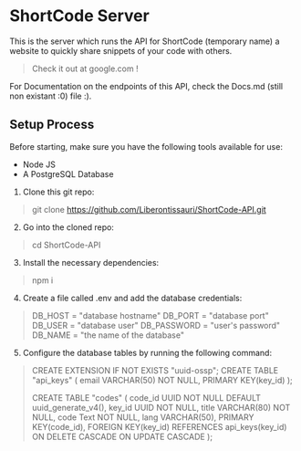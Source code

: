 # ShortCode Server
This is the server which runs the API for ShortCode (temporary name) a website to quickly share snippets of your code with others.
> Check it out at google.com !

For Documentation on the endpoints of this API, check the Docs.md (still non existant :0) file :).

## Setup Process
Before starting, make sure you have the following tools available for use:
- Node JS
- A PostgreSQL Database

1. Clone this git repo:
> git clone https://github.com/Liberontissauri/ShortCode-API.git
2. Go into the cloned repo:
> cd ShortCode-API
3. Install the necessary dependencies:
> npm i
4. Create a file called .env and add the database credentials:
> DB_HOST = "database hostname"
> DB_PORT = "database port"
> DB_USER = "database user"
> DB_PASSWORD = "user's password"
> DB_NAME = "the name of the database"
5. Configure the database tables by running the following command:
>CREATE EXTENSION IF NOT EXISTS "uuid-ossp";
>CREATE TABLE "api_keys" (
>   email VARCHAR(50) NOT NULL,
>    PRIMARY KEY(key_id)
>);
>
>CREATE TABLE "codes" (
>    code_id UUID NOT NULL DEFAULT uuid_generate_v4(),
>    key_id UUID NOT NULL,
>    title VARCHAR(80) NOT NULL,
>    code Text NOT NULL,
>    lang VARCHAR(50),
>    PRIMARY KEY(code_id),
>    FOREIGN KEY(key_id)
>        REFERENCES api_keys(key_id)
>            ON DELETE CASCADE
>                ON UPDATE CASCADE
>);